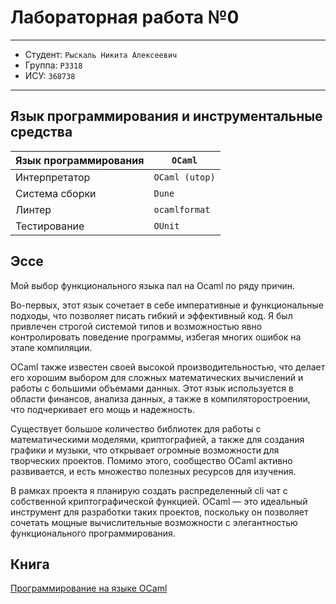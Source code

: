 # Лабораторная работа №0

---

* Студент: `Рыскаль Никита Алексеевич`
* Группа: `P3318`
* ИСУ: `368738`

---

## Язык программирования и инструментальные средства

| Язык программирования | `OСaml`        |
|:----------------------|----------------|
| Интерпретатор         | `OCaml (utop)` |
| Система сборки        | `Dune`         |
| Линтер                | `ocamlformat`  |
| Тестирование          | `OUnit`        |

## Эссе

Мой выбор функционального языка пал на Ocaml по ряду причин.

Во-первых, этот язык сочетает в себе императивные и функциональные подходы, что позволяет писать гибкий и эффективный
код. Я был привлечен строгой системой типов и возможностью явно контролировать поведение программы, избегая многих
ошибок на этапе компиляции.

OCaml также известен своей высокой производительностью, что делает его хорошим выбором для сложных математических
вычислений и работы с большими объемами данных. Этот язык используется в области финансов, анализа данных, а также в
компиляторостроении, что подчеркивает его мощь и надежность.

Существует большое количество библиотек для работы с математическими моделями, криптографией, а также для создания
графики и музыки, что открывает огромные возможности для творческих проектов. Помимо этого, сообщество OCaml активно
развивается, и есть множество полезных ресурсов для изучения.

В рамках проекта я планирую создать распределенный cli чат с собственной криптографической функцией. OCaml — это
идеальный инструмент для разработки таких проектов, поскольку он позволяет сочетать мощные вычислительные возможности с
элегантностью функционального программирования.

## Книга

[Программирование на языке OCaml](http://khizha.dp.ua/library/Minsky_Madhavapeddy_Hickey_-_Real_World_OCaml_-_2013_ru.pdf)
